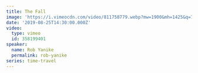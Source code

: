 ```yaml
---
title: The Fall
image: 'https://i.vimeocdn.com/video/811758779.webp?mw=1900&mh=1425&q=70'
date: '2019-08-25T14:30:00.000Z'
video:
  type: vimeo
  id: 358199401
speaker:
  name: Rob Yanike
  permalink: rob-yanike
series: time-travel
---
```


